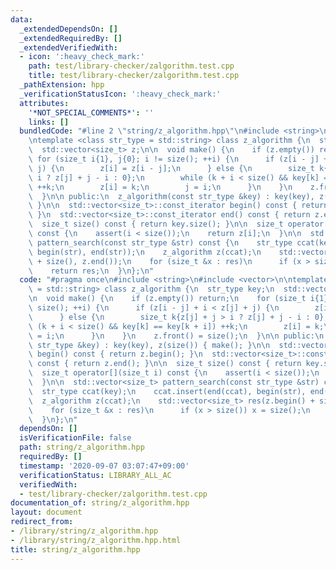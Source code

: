 ```yaml
---
data:
  _extendedDependsOn: []
  _extendedRequiredBy: []
  _extendedVerifiedWith:
  - icon: ':heavy_check_mark:'
    path: test/library-checker/zalgorithm.test.cpp
    title: test/library-checker/zalgorithm.test.cpp
  _pathExtension: hpp
  _verificationStatusIcon: ':heavy_check_mark:'
  attributes:
    '*NOT_SPECIAL_COMMENTS*': ''
    links: []
  bundledCode: "#line 2 \"string/z_algorithm.hpp\"\n#include <string>\n#include <vector>\n\
    \ntemplate <class str_type = std::string> class z_algorithm {\n  str_type key;\n\
    \  std::vector<size_t> z;\n\n  void make() {\n    if (z.empty()) return;\n   \
    \ for (size_t i{1}, j{0}; i != size(); ++i) {\n      if (z[i - j] + i < z[j] +\
    \ j) {\n        z[i] = z[i - j];\n      } else {\n        size_t k{z[j] + j >\
    \ i ? z[j] + j - i : 0};\n        while (k + i < size() && key[k] == key[k + i])\
    \ ++k;\n        z[i] = k;\n        j = i;\n      }\n    }\n    z.front() = size();\n\
    \  }\n\n public:\n  z_algorithm(const str_type &key) : key(key), z(size()) { make();\
    \ }\n\n  std::vector<size_t>::const_iterator begin() const { return z.begin();\
    \ }\n  std::vector<size_t>::const_iterator end() const { return z.end(); }\n\n\
    \  size_t size() const { return key.size(); }\n\n  size_t operator[](size_t i)\
    \ const {\n    assert(i < size());\n    return z[i];\n  }\n\n  std::vector<size_t>\
    \ pattern_search(const str_type &str) const {\n    str_type ccat(key);\n    ccat.insert(end(ccat),\
    \ begin(str), end(str));\n    z_algorithm z(ccat);\n    std::vector<size_t> res(z.begin()\
    \ + size(), z.end());\n    for (size_t &x : res)\n      if (x > size()) x = size();\n\
    \    return res;\n  }\n};\n"
  code: "#pragma once\n#include <string>\n#include <vector>\n\ntemplate <class str_type\
    \ = std::string> class z_algorithm {\n  str_type key;\n  std::vector<size_t> z;\n\
    \n  void make() {\n    if (z.empty()) return;\n    for (size_t i{1}, j{0}; i !=\
    \ size(); ++i) {\n      if (z[i - j] + i < z[j] + j) {\n        z[i] = z[i - j];\n\
    \      } else {\n        size_t k{z[j] + j > i ? z[j] + j - i : 0};\n        while\
    \ (k + i < size() && key[k] == key[k + i]) ++k;\n        z[i] = k;\n        j\
    \ = i;\n      }\n    }\n    z.front() = size();\n  }\n\n public:\n  z_algorithm(const\
    \ str_type &key) : key(key), z(size()) { make(); }\n\n  std::vector<size_t>::const_iterator\
    \ begin() const { return z.begin(); }\n  std::vector<size_t>::const_iterator end()\
    \ const { return z.end(); }\n\n  size_t size() const { return key.size(); }\n\n\
    \  size_t operator[](size_t i) const {\n    assert(i < size());\n    return z[i];\n\
    \  }\n\n  std::vector<size_t> pattern_search(const str_type &str) const {\n  \
    \  str_type ccat(key);\n    ccat.insert(end(ccat), begin(str), end(str));\n  \
    \  z_algorithm z(ccat);\n    std::vector<size_t> res(z.begin() + size(), z.end());\n\
    \    for (size_t &x : res)\n      if (x > size()) x = size();\n    return res;\n\
    \  }\n};\n"
  dependsOn: []
  isVerificationFile: false
  path: string/z_algorithm.hpp
  requiredBy: []
  timestamp: '2020-09-07 03:07:47+09:00'
  verificationStatus: LIBRARY_ALL_AC
  verifiedWith:
  - test/library-checker/zalgorithm.test.cpp
documentation_of: string/z_algorithm.hpp
layout: document
redirect_from:
- /library/string/z_algorithm.hpp
- /library/string/z_algorithm.hpp.html
title: string/z_algorithm.hpp
---
```

